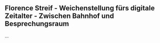 ## Florence Streif - Weichenstellung fürs digitale Zeitalter - Zwischen Bahnhof und Besprechungsraum

...